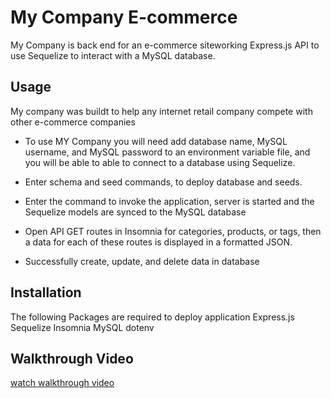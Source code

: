 # My Company E-commerce

My Company is back end for an e-commerce siteworking Express.js API to use Sequelize to interact with a MySQL database.


## Usage

My company was buildt to help any internet retail company compete with other e-commerce companies

- To use MY Company you will need add database name, MySQL username, and MySQL password to an environment variable file, and you will be able to able to connect to a database using Sequelize. 

- Enter schema and seed commands, to deploy database and seeds. 
- Enter the command to invoke the application, server is started and the Sequelize models are synced to the MySQL database
- Open API GET routes in Insomnia for categories, products, or tags, then a data for each of these routes is displayed in a formatted JSON.
- Successfully create, update, and delete data in database


## Installation

The following Packages are required to deploy application
  Express.js
  Sequelize
  Insomnia
  MySQL
  dotenv



## Walkthrough Video 

[watch walkthrough video](https://github.com/Mimimoha/internetcompany/blob/main/main/mycompany.mp4)